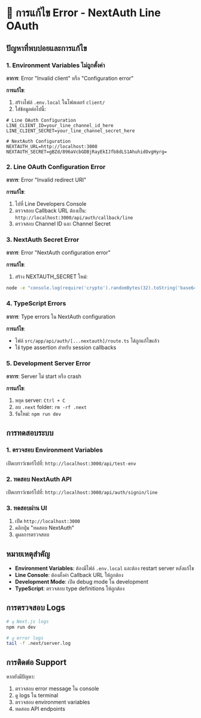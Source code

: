 # 🔧 การแก้ไข Error - NextAuth Line OAuth

## ปัญหาที่พบบ่อยและการแก้ไข

### 1. Environment Variables ไม่ถูกตั้งค่า

**อาการ**: Error "Invalid client" หรือ "Configuration error"

**การแก้ไข**:
1. สร้างไฟล์ `.env.local` ในโฟลเดอร์ `client/`
2. ใส่ข้อมูลต่อไปนี้:

```env
# Line OAuth Configuration
LINE_CLIENT_ID=your_line_channel_id_here
LINE_CLIENT_SECRET=your_line_channel_secret_here

# NextAuth Configuration
NEXTAUTH_URL=http://localhost:3000
NEXTAUTH_SECRET=gBZd/896aVcbGDBjRayEkIJfb8dLS1AhuhidOvgHyrg=
```

### 2. Line OAuth Configuration Error

**อาการ**: Error "Invalid redirect URI"

**การแก้ไข**:
1. ไปที่ Line Developers Console
2. ตรวจสอบ Callback URL ต้องเป็น: `http://localhost:3000/api/auth/callback/line`
3. ตรวจสอบ Channel ID และ Channel Secret

### 3. NextAuth Secret Error

**อาการ**: Error "NextAuth configuration error"

**การแก้ไข**:
1. สร้าง NEXTAUTH_SECRET ใหม่:
```bash
node -e "console.log(require('crypto').randomBytes(32).toString('base64'))"
```

### 4. TypeScript Errors

**อาการ**: Type errors ใน NextAuth configuration

**การแก้ไข**:
- ไฟล์ `src/app/api/auth/[...nextauth]/route.ts` ได้ถูกแก้ไขแล้ว
- ใช้ type assertion สำหรับ session callbacks

### 5. Development Server Error

**อาการ**: Server ไม่ start หรือ crash

**การแก้ไข**:
1. หยุด server: `Ctrl + C`
2. ลบ `.next` folder: `rm -rf .next`
3. รันใหม่: `npm run dev`

## การทดสอบระบบ

### 1. ตรวจสอบ Environment Variables

เปิดเบราว์เซอร์ไปที่: `http://localhost:3000/api/test-env`

### 2. ทดสอบ NextAuth API

เปิดเบราว์เซอร์ไปที่: `http://localhost:3000/api/auth/signin/line`

### 3. ทดสอบผ่าน UI

1. เปิด `http://localhost:3000`
2. คลิกปุ่ม "ทดสอบ NextAuth"
3. ดูผลการตรวจสอบ

## หมายเหตุสำคัญ

- **Environment Variables**: ต้องมีไฟล์ `.env.local` และต้อง restart server หลังแก้ไข
- **Line Console**: ต้องตั้งค่า Callback URL ให้ถูกต้อง
- **Development Mode**: เปิด debug mode ใน development
- **TypeScript**: ตรวจสอบ type definitions ให้ถูกต้อง

## การตรวจสอบ Logs

```bash
# ดู Next.js logs
npm run dev

# ดู error logs
tail -f .next/server.log
```

## การติดต่อ Support

หากยังมีปัญหา:
1. ตรวจสอบ error message ใน console
2. ดู logs ใน terminal
3. ตรวจสอบ environment variables
4. ทดสอบ API endpoints 